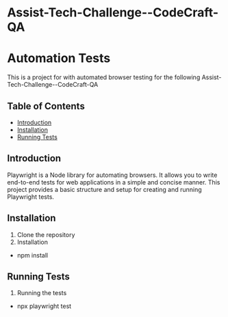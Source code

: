 # Assist-Tech-Challenge--CodeCraft-QA

# Automation Tests

This is a project for with automated browser testing for the following Assist-Tech-Challenge--CodeCraft-QA

## Table of Contents

- [Introduction](#introduction)
- [Installation](#installation)
- [Running Tests](#running-tests)

## Introduction

Playwright is a Node library for automating browsers. It allows you to write end-to-end tests for web applications in a simple and concise manner. This project provides a basic structure and setup for creating and running Playwright tests.

## Installation

1. Clone the repository
2. Installation

- npm install

## Running Tests

1. Running the tests

- npx playwright test
